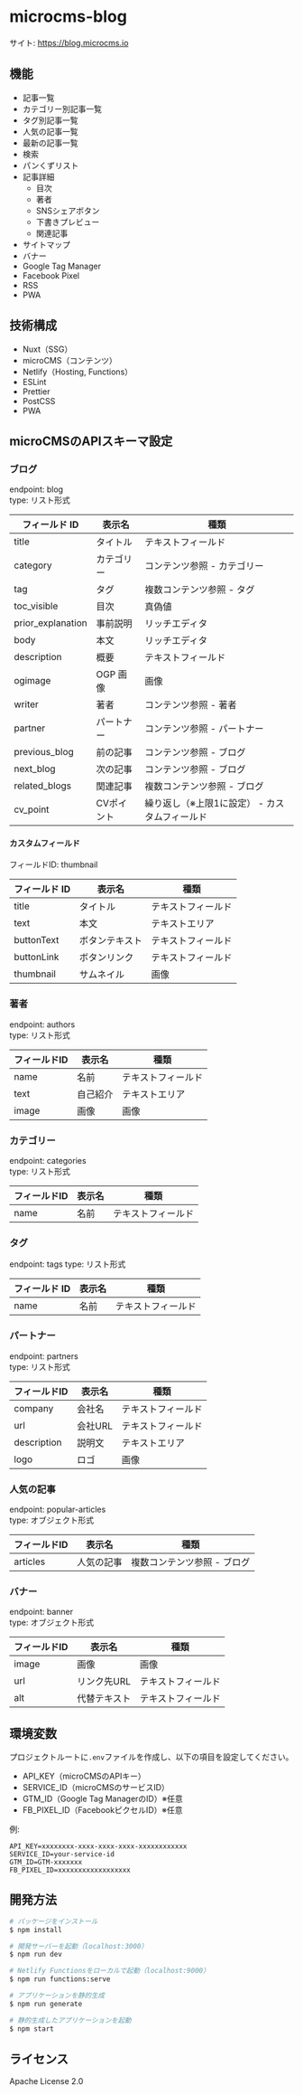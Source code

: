 # microcms-blog
サイト: https://blog.microcms.io

## 機能
- 記事一覧
- カテゴリー別記事一覧
- タグ別記事一覧
- 人気の記事一覧
- 最新の記事一覧
- 検索
- パンくずリスト
- 記事詳細
  - 目次
  - 著者
  - SNSシェアボタン
  - 下書きプレビュー
  - 関連記事
- サイトマップ
- バナー
- Google Tag Manager
- Facebook Pixel
- RSS
- PWA

## 技術構成
- Nuxt（SSG）
- microCMS（コンテンツ）
- Netlify（Hosting, Functions）
- ESLint
- Prettier
- PostCSS
- PWA

## microCMSのAPIスキーマ設定
### ブログ
endpoint: blog  
type: リスト形式

| フィールド ID | 表示名     | 種類                        |
| ------------- | ---------- | --------------------------- |
| title         | タイトル   | テキストフィールド          |
| category      | カテゴリー | コンテンツ参照 - カテゴリー |
| tag           | タグ       | 複数コンテンツ参照 - タグ   |
| toc_visible   | 目次       | 真偽値                      |
| prior_explanation | 事前説明       | リッチエディタ              |
| body          | 本文       | リッチエディタ              |
| description   | 概要       | テキストフィールド          |
| ogimage       | OGP 画像   | 画像                        |
| writer        | 著者       | コンテンツ参照 - 著者       |
| partner       | パートナー | コンテンツ参照 - パートナー |
| previous_blog | 前の記事   | コンテンツ参照 - ブログ |
| next_blog     | 次の記事   | コンテンツ参照 - ブログ |
| related_blogs | 関連記事   | 複数コンテンツ参照 - ブログ |
| cv_point | CVポイント   | 繰り返し（※上限1に設定） - カスタムフィールド |

#### カスタムフィールド
フィールドID: thumbnail

| フィールド ID | 表示名     | 種類                        |
| ------------- | ---------- | --------------------------- |
| title         | タイトル   | テキストフィールド          |
| text      | 本文 | テキストエリア |
| buttonText           | ボタンテキスト       | テキストフィールド   |
| buttonLink           | ボタンリンク       | テキストフィールド   |
| thumbnail       | サムネイル   | 画像                        |


### 著者
endpoint: authors  
type: リスト形式

| フィールドID | 表示名 | 種類 |
| ------------- | ------------- | ----- |
| name | 名前 | テキストフィールド |
| text | 自己紹介 | テキストエリア |
| image | 画像 | 画像 |

### カテゴリー
endpoint: categories  
type: リスト形式

| フィールドID | 表示名 | 種類 |
| ------------- | ------------- | ----- |
| name | 名前 | テキストフィールド |

### タグ
endpoint: tags
type: リスト形式

| フィールド ID | 表示名 | 種類               |
| ------------- | ------ | ------------------ |
| name          | 名前   | テキストフィールド |

### パートナー
endpoint: partners  
type: リスト形式

| フィールドID | 表示名 | 種類 |
| ------------- | ------------- | ----- |
| company | 会社名 | テキストフィールド |
| url | 会社URL | テキストフィールド |
| description | 説明文 | テキストエリア |
| logo | ロゴ | 画像 |

### 人気の記事
endpoint: popular-articles  
type: オブジェクト形式

| フィールドID | 表示名 | 種類 |
| ------------- | ------------- | ----- |
| articles | 人気の記事 | 複数コンテンツ参照 - ブログ |

### バナー
endpoint: banner  
type: オブジェクト形式

| フィールドID | 表示名 | 種類 |
| ------------- | ------------- | ----- |
| image | 画像 | 画像 |
| url | リンク先URL | テキストフィールド |
| alt | 代替テキスト | テキストフィールド |

## 環境変数
プロジェクトルートに`.env`ファイルを作成し、以下の項目を設定してください。
- API_KEY（microCMSのAPIキー）
- SERVICE_ID（microCMSのサービスID）
- GTM_ID（Google Tag ManagerのID）※任意
- FB_PIXEL_ID（FacebookピクセルID）※任意

例:
```
API_KEY=xxxxxxxx-xxxx-xxxx-xxxx-xxxxxxxxxxxx
SERVICE_ID=your-service-id
GTM_ID=GTM-xxxxxxx
FB_PIXEL_ID=xxxxxxxxxxxxxxxxxx
```

## 開発方法

```bash
# パッケージをインストール
$ npm install

# 開発サーバーを起動（localhost:3000）
$ npm run dev

# Netlify Functionsをローカルで起動（localhost:9000）
$ npm run functions:serve

# アプリケーションを静的生成
$ npm run generate

# 静的生成したアプリケーションを起動
$ npm start
```

## ライセンス
Apache License 2.0
